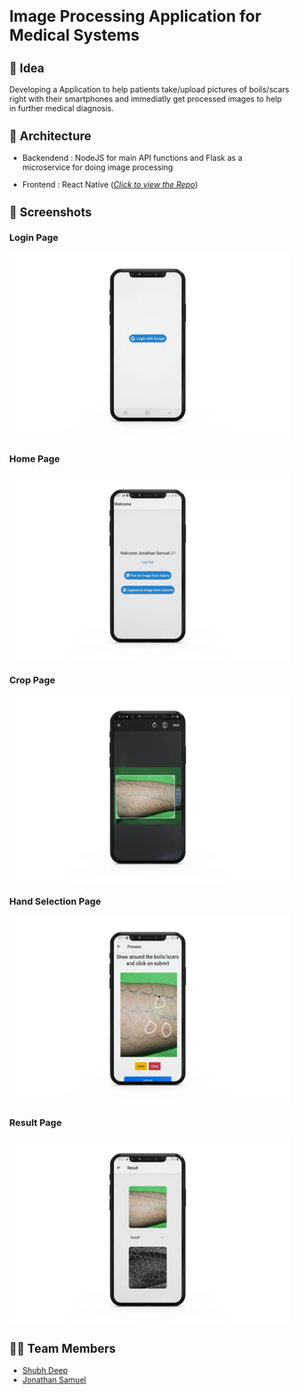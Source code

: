 # Image Processing Application for Medical Systems

## :brain: Idea

Developing a Application to help patients take/upload pictures of boils/scars right with their smartphones and immediatly get processed images to help in further medical diagnosis.

## :triangular_ruler: Architecture

- Backendend : NodeJS for main API functions and Flask as a microservice for doing image processing

- Frontend : React Native ([_Click to view the Repo_](https://github.com/shubh128/ProjectFrontEnd))

## :iphone: Screenshots

### Login Page

![Login Page](./resources/login_new.jpg)

### Home Page

![Home Page](./resources/home_new.jpg)

### Crop Page

![Crop Page](./resources/crop_new.jpg)

### Hand Selection Page

![Hand Selection Page](./resources/crop_byhand_new.jpg)

### Result Page

![Result Page](./resources/result_new.jpg)

## :fist_right::fist_left: Team Members

- [Shubh Deep](https://github.com/shubh128)
- [Jonathan Samuel](https://github.com/Joe2k)
